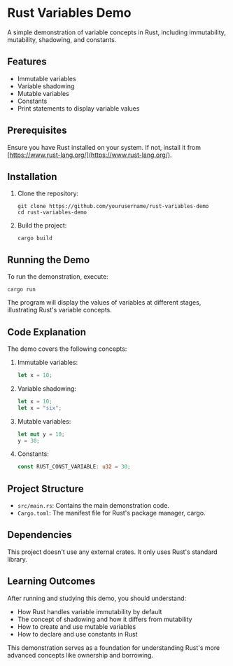 # Rust Variables Demo

A simple demonstration of variable concepts in Rust, including immutability, mutability, shadowing, and constants.

## Features

- Immutable variables
- Variable shadowing
- Mutable variables
- Constants
- Print statements to display variable values

## Prerequisites

Ensure you have Rust installed on your system. If not, install it from [https://www.rust-lang.org/](https://www.rust-lang.org/).

## Installation

1. Clone the repository:

   ```
   git clone https://github.com/yourusername/rust-variables-demo
   cd rust-variables-demo
   ```

2. Build the project:
   ```
   cargo build
   ```

## Running the Demo

To run the demonstration, execute:

```
cargo run
```

The program will display the values of variables at different stages, illustrating Rust's variable concepts.

## Code Explanation

The demo covers the following concepts:

1. Immutable variables:
   ```rust
   let x = 10;
   ```

2. Variable shadowing:
   ```rust
   let x = 10;
   let x = "six";
   ```

3. Mutable variables:
   ```rust
   let mut y = 10;
   y = 30;
   ```

4. Constants:
   ```rust
   const RUST_CONST_VARIABLE: u32 = 30;
   ```

## Project Structure

- `src/main.rs`: Contains the main demonstration code.
- `Cargo.toml`: The manifest file for Rust's package manager, cargo.

## Dependencies

This project doesn't use any external crates. It only uses Rust's standard library.

## Learning Outcomes

After running and studying this demo, you should understand:

- How Rust handles variable immutability by default
- The concept of shadowing and how it differs from mutability
- How to create and use mutable variables
- How to declare and use constants in Rust

This demonstration serves as a foundation for understanding Rust's more advanced concepts like ownership and borrowing.